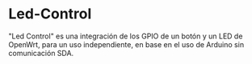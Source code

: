 # Led-Control
"Led Control" es una integración de los GPIO de un botón y un LED de OpenWrt, para un uso independiente, en base en el uso de Arduino sin comunicación SDA.
